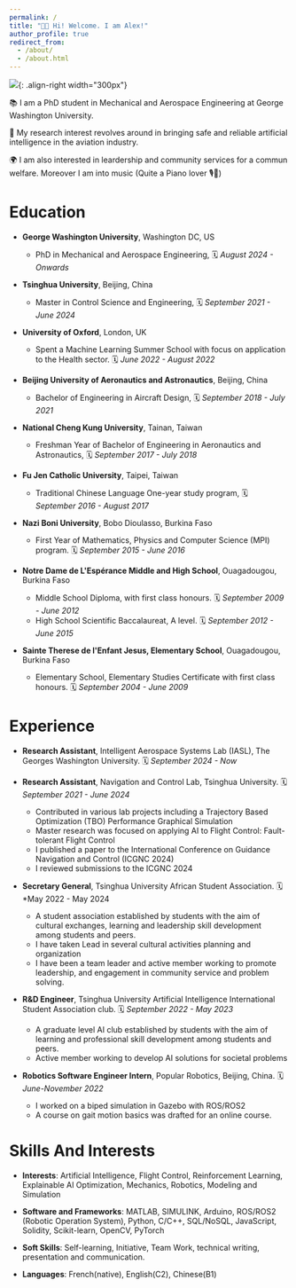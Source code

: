 ```yaml
---
permalink: /
title: "👋🏽 Hi! Welcome. I am Alex!"
author_profile: true
redirect_from:
  - /about/
  - /about.html
---
```


![](/images/futuristic_scene_depicting_the_intersection_of_aerospace_engineering_robotics_and_safe_multi_agent_reinforcement_learning2.webp){: .align-right width="300px"}

📚 I am a PhD student in Mechanical and Aerospace Engineering at George Washington University.

🔬 My research interest revolves around in bringing safe and reliable artificial intelligence in the aviation industry.

🌍 I am also interested in leardership and community services for a commun welfare. Moreover I am into music (Quite a Piano lover 🎙️🎹)

<!-- This is the front page of a website that is powered by the [Academic Pages template](https://github.com/academicpages/academicpages.github.io) and hosted on GitHub pages. [GitHub pages](https://pages.github.com) is a free service in which websites are built and hosted from code and data stored in a GitHub repository, automatically updating when a new commit is made to the respository. This template was forked from the [Minimal Mistakes Jekyll Theme](https://mmistakes.github.io/minimal-mistakes/) created by Michael Rose, and then extended to support the kinds of content that academics have: publications, talks, teaching, a portfolio, blog posts, and a dynamically-generated CV. You can fork [this repository](https://github.com/academicpages/academicpages.github.io) right now, modify the configuration and markdown files, add your own PDFs and other content, and have your own site for free, with no ads! An older version of this template powers my own personal website at [stuartgeiger.com](http://stuartgeiger.com), which uses [this Github repository](https://github.com/staeiou/staeiou.github.io). -->

Education
=====
* **George Washington University**, Washington DC, US
    * PhD in Mechanical and Aerospace Engineering, 🗓️ *August 2024 - Onwards*

* **Tsinghua University**, Beijing, China
    * Master in Control Science and Engineering, 🗓️ *September 2021 - June 2024*

* **University of Oxford**, London, UK
    * Spent a Machine Learning Summer School with focus on application to the Health sector. 🗓️ *June 2022 - August 2022*

* **Beijing University of Aeronautics and Astronautics**, Beijing, China
    * Bachelor of Engineering in Aircraft Design, 🗓️ *September 2018 - July 2021*

* **National Cheng Kung University**, Tainan, Taiwan
    * Freshman Year of Bachelor of Engineering in Aeronautics and Astronautics, 🗓️ *September 2017 - July 2018*

* **Fu Jen Catholic University**, Taipei, Taiwan
    * Traditional Chinese Language One-year study program, 🗓️ *September 2016 - August 2017*

* **Nazi Boni University**, Bobo Dioulasso, Burkina Faso
    * First Year of Mathematics, Physics and Computer Science (MPI) program. 🗓️ *September 2015 - June 2016*

* **Notre Dame de L'Espérance Middle and High School**, Ouagadougou, Burkina Faso
    * Middle School Diploma, with first class honours. 🗓️ *September 2009 - June 2012*
    * High School Scientific Baccalaureat, A level. 🗓️ *September 2012 - June 2015*

* **Sainte Therese de l'Enfant Jesus, Elementary School**, Ouagadougou, Burkina Faso
    * Elementary School, Elementary Studies Certificate with first class honours. 🗓️ *September 2004 - June 2009*

Experience
=====
* **Research Assistant**, Intelligent Aerospace Systems Lab (IASL), The Georges Washington University.  🗓️ *September 2024 - Now*

* **Research Assistant**, Navigation and Control Lab, Tsinghua University. 🗓️ *September 2021 - June 2024*
    * Contributed in various lab projects including a Trajectory Based Optimization (TBO) Performance Graphical Simulation
    * Master research was focused on applying AI to Flight Control: Fault-tolerant Flight Control
    * I published a paper to the International Conference on Guidance Navigation and Control (ICGNC 2024)
    * I reviewed submissions to the ICGNC 2024

* **Secretary General**, Tsinghua University African Student Association. 🗓️ *May 2022 - May 2024
    * A student association established by students with the aim of cultural exchanges, learning and leadership skill development among students and peers.
    * I have taken Lead in several cultural activities planning and organization
    * I have been a team leader and active member working to promote leadership, and engagement in community service and problem solving.

* **R&D Engineer**, Tsinghua University Artificial Intelligence International Student Association club. 🗓️ *September 2022 - May 2023*
    * A graduate level AI club established by students with the aim of learning and professional skill development among students and peers.
    * Active member working to develop AI solutions for societal problems

* **Robotics Software Engineer Intern**, Popular Robotics, Beijing, China. 🗓️ *June-November 2022*
    * I worked on a biped simulation in Gazebo with ROS/ROS2
    * A course on gait motion basics was drafted for an online course.

Skills And Interests
=====
* **Interests**: Artificial Intelligence, Flight Control, Reinforcement Learning, Explainable AI Optimization, Mechanics, Robotics, Modeling and Simulation

* **Software and Frameworks**:  MATLAB, SIMULINK, Arduino, ROS/ROS2 (Robotic Operation System), Python, C/C++, SQL/NoSQL, JavaScript, Solidity, Scikit-learn, OpenCV, PyTorch

* **Soft Skills**: Self-learning, Initiative, Team Work, technical writing, presentation and communication.

* **Languages**: French(native), English(C2), Chinese(B1)

<!-- A data-driven personal website
======
Like many other Jekyll-based GitHub Pages templates, Academic Pages makes you separate the website's content from its form. The content & metadata of your website are in structured markdown files, while various other files constitute the theme, specifying how to transform that content & metadata into HTML pages. You keep these various markdown (.md), YAML (.yml), HTML, and CSS files in a public GitHub repository. Each time you commit and push an update to the repository, the [GitHub pages](https://pages.github.com/) service creates static HTML pages based on these files, which are hosted on GitHub's servers free of charge.

Many of the features of dynamic content management systems (like Wordpress) can be achieved in this fashion, using a fraction of the computational resources and with far less vulnerability to hacking and DDoSing. You can also modify the theme to your heart's content without touching the content of your site. If you get to a point where you've broken something in Jekyll/HTML/CSS beyond repair, your markdown files describing your talks, publications, etc. are safe. You can rollback the changes or even delete the repository and start over -- just be sure to save the markdown files! Finally, you can also write scripts that process the structured data on the site, such as [this one](https://github.com/academicpages/academicpages.github.io/blob/master/talkmap.ipynb) that analyzes metadata in pages about talks to display [a map of every location you've given a talk](https://academicpages.github.io/talkmap.html).

Getting started
======
1. Register a GitHub account if you don't have one and confirm your e-mail (required!)
1. Fork [this repository](https://github.com/academicpages/academicpages.github.io) by clicking the "fork" button in the top right.
1. Go to the repository's settings (rightmost item in the tabs that start with "Code", should be below "Unwatch"). Rename the repository "[your GitHub username].github.io", which will also be your website's URL.
1. Set site-wide configuration and create content & metadata (see below -- also see [this set of diffs](http://archive.is/3TPas) showing what files were changed to set up [an example site](https://getorg-testacct.github.io) for a user with the username "getorg-testacct")
1. Upload any files (like PDFs, .zip files, etc.) to the files/ directory. They will appear at https://[your GitHub username].github.io/files/example.pdf.
1. Check status by going to the repository settings, in the "GitHub pages" section

Site-wide configuration
------
The main configuration file for the site is in the base directory in [_config.yml](https://github.com/academicpages/academicpages.github.io/blob/master/_config.yml), which defines the content in the sidebars and other site-wide features. You will need to replace the default variables with ones about yourself and your site's github repository. The configuration file for the top menu is in [_data/navigation.yml](https://github.com/academicpages/academicpages.github.io/blob/master/_data/navigation.yml). For example, if you don't have a portfolio or blog posts, you can remove those items from that navigation.yml file to remove them from the header.

Create content & metadata
------
For site content, there is one markdown file for each type of content, which are stored in directories like _publications, _talks, _posts, _teaching, or _pages. For example, each talk is a markdown file in the [_talks directory](https://github.com/academicpages/academicpages.github.io/tree/master/_talks). At the top of each markdown file is structured data in YAML about the talk, which the theme will parse to do lots of cool stuff. The same structured data about a talk is used to generate the list of talks on the [Talks page](https://academicpages.github.io/talks), each [individual page](https://academicpages.github.io/talks/2012-03-01-talk-1) for specific talks, the talks section for the [CV page](https://academicpages.github.io/cv), and the [map of places you've given a talk](https://academicpages.github.io/talkmap.html) (if you run this [python file](https://github.com/academicpages/academicpages.github.io/blob/master/talkmap.py) or [Jupyter notebook](https://github.com/academicpages/academicpages.github.io/blob/master/talkmap.ipynb), which creates the HTML for the map based on the contents of the _talks directory).

**Markdown generator**

I have also created [a set of Jupyter notebooks](https://github.com/academicpages/academicpages.github.io/tree/master/markdown_generator
) that converts a CSV containing structured data about talks or presentations into individual markdown files that will be properly formatted for the Academic Pages template. The sample CSVs in that directory are the ones I used to create my own personal website at stuartgeiger.com. My usual workflow is that I keep a spreadsheet of my publications and talks, then run the code in these notebooks to generate the markdown files, then commit and push them to the GitHub repository.

How to edit your site's GitHub repository
------
Many people use a git client to create files on their local computer and then push them to GitHub's servers. If you are not familiar with git, you can directly edit these configuration and markdown files directly in the github.com interface. Navigate to a file (like [this one](https://github.com/academicpages/academicpages.github.io/blob/master/_talks/2012-03-01-talk-1.md) and click the pencil icon in the top right of the content preview (to the right of the "Raw | Blame | History" buttons). You can delete a file by clicking the trashcan icon to the right of the pencil icon. You can also create new files or upload files by navigating to a directory and clicking the "Create new file" or "Upload files" buttons.

Example: editing a markdown file for a talk
![Editing a markdown file for a talk](/images/editing-talk.png)

For more info
------
More info about configuring Academic Pages can be found in [the guide](https://academicpages.github.io/markdown/). The [guides for the Minimal Mistakes theme](https://mmistakes.github.io/minimal-mistakes/docs/configuration/) (which this theme was forked from) might also be helpful. -->
